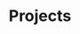 ---
layout: projects_list
title: Projects
permalink: /projects/
pagination: 
  enabled: true
  collection: projects
  permalink: /:num/
---